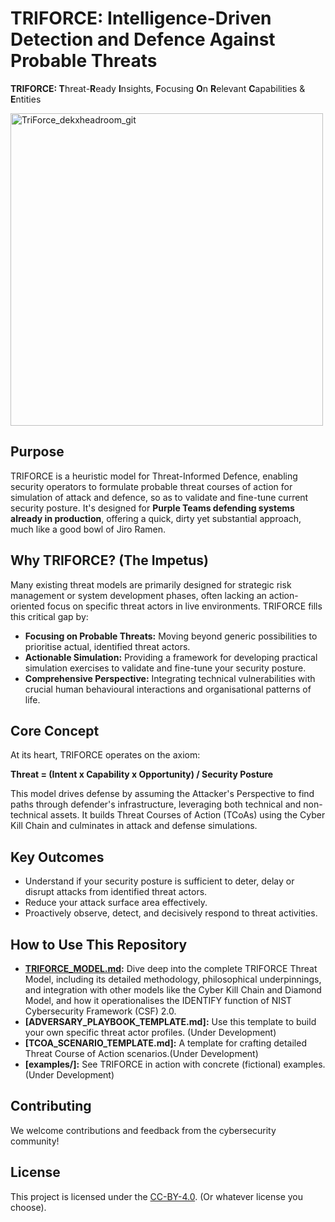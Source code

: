 # TRIFORCE: Intelligence-Driven Detection and Defence Against Probable Threats

**TRIFORCE: T**hreat-**R**eady **I**nsights, **F**ocusing **O**n **R**elevant **C**apabilities & **E**ntities

<img width="500" height="500" alt="TriForce_dekxheadroom_git" src="https://github.com/user-attachments/assets/6ff1f3c4-ee75-45d3-8b38-e04267dc2908" />


## Purpose

TRIFORCE is a heuristic model for Threat-Informed Defence, enabling security operators to formulate probable threat courses of action for simulation of attack and defence, so as to validate and fine-tune current security posture. It's designed for **Purple Teams defending systems already in production**, offering a quick, dirty yet substantial approach, much like a good bowl of Jiro Ramen.

## Why TRIFORCE? (The Impetus)

Many existing threat models are primarily designed for strategic risk management or system development phases, often lacking an action-oriented focus on specific threat actors in live environments. TRIFORCE fills this critical gap by:

* **Focusing on Probable Threats:** Moving beyond generic possibilities to prioritise actual, identified threat actors.
* **Actionable Simulation:** Providing a framework for developing practical simulation exercises to validate and fine-tune your security posture.
* **Comprehensive Perspective:** Integrating technical vulnerabilities with crucial human behavioural interactions and organisational patterns of life.

## Core Concept

At its heart, TRIFORCE operates on the axiom:

**Threat = (Intent x Capability x Opportunity) / Security Posture**

This model drives defense by assuming the Attacker's Perspective to find paths through defender's infrastructure, leveraging both technical and non-technical assets. It builds Threat Courses of Action (TCoAs) using the Cyber Kill Chain and culminates in attack and defense simulations.

## Key Outcomes

* Understand if your security posture is sufficient to deter, delay or disrupt attacks from identified threat actors.
* Reduce your attack surface area effectively.
* Proactively observe, detect, and decisively respond to threat activities.

## How to Use This Repository

* **[TRIFORCE_MODEL.md](TRIFORCE_MODEL.md):** Dive deep into the complete TRIFORCE Threat Model, including its detailed methodology, philosophical underpinnings, and integration with other models like the Cyber Kill Chain and Diamond Model, and how it operationalises the IDENTIFY function of NIST Cybersecurity Framework (CSF) 2.0.
* **[ADVERSARY_PLAYBOOK_TEMPLATE.md]:** Use this template to build your own specific threat actor profiles. (Under Development)
* **[TCOA_SCENARIO_TEMPLATE.md]:** A template for crafting detailed Threat Course of Action scenarios.(Under Development)
* **[examples/]:** See TRIFORCE in action with concrete (fictional) examples.(Under Development)

## Contributing

We welcome contributions and feedback from the cybersecurity community!

## License

This project is licensed under the [CC-BY-4.0](LICENSE). (Or whatever license you choose).
